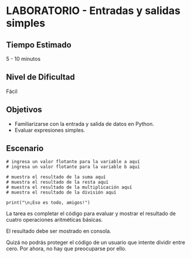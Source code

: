 # LABORATORIO - Entradas y salidas simples

## Tiempo Estimado

5 - 10 minutos

## Nivel de Dificultad

Fácil

## Objetivos
 
* Familiarizarse con la entrada y salida de datos en Python.
* Evaluar expresiones simples.

## Escenario

```
# ingresa un valor flotante para la variable a aquí
# ingresa un valor flotante para la variable b aquí

# muestra el resultado de la suma aquí 
# muestra el resultado de la resta aquí
# muestra el resultado de la multiplicación aquí
# muestra el resultado de la división aquí

print("\n¡Eso es todo, amigos!")
```

La tarea es completar el código para evaluar y mostrar el resultado de cuatro operaciones aritméticas básicas.

El resultado debe ser mostrado en consola.

Quizá no podrás proteger el código de un usuario que intente dividir entre cero. Por ahora, no hay que preocuparse por ello.

